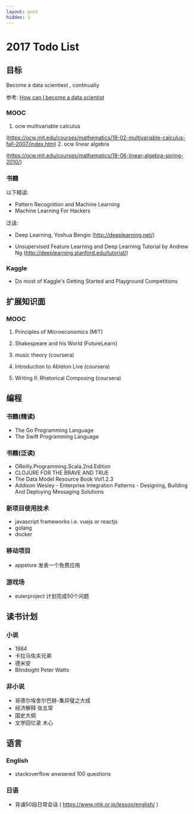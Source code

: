 ```yaml
---
layout: post
hidden: 1
---
```


# 2017 Todo List


## 目标
Become a data scientiest , continually

参考: [How can I become a data scientist](https://www.quora.com/I-want-to-become-a-data-analyst-but-Im-not-good-at-math-What-should-I-do)

### MOOC

1. ocw multivariable calculus

(https://ocw.mit.edu/courses/mathematics/18-02-multivariable-calculus-fall-2007/index.htm)
2. ocw linear algebra

(https://ocw.mit.edu/courses/mathematics/18-06-linear-algebra-spring-2010/)

### 书籍
以下精读:
* Pattern Recognition and Machine Learning
* Machine Learning For Hackers 

泛读:
* Deep Learning, Yoshua Bengio
 (http://deeplearning.net/)

* Unsupervised Feature Learning and Deep Learning Tutorial by Andrew Ng
(http://deeplearning.stanford.edu/tutorial/)

### Kaggle

* Do most of Kaggle's Getting Started and Playground Competitions

## 扩展知识面

### MOOC

1. Principles of Microeconomics (MIT)

2. Shakespeare and his World (FutureLearn)

3. music theory (coursera)

4. Introduction to Ableton Live (coursera)

5. Writing II: Rhetorical Composing (coursera)

## 编程
### 书籍(精读)

* The Go Programming Language
* The Swift Programming Language


### 书籍(泛读)

* OReilly.Programming.Scala.2nd.Edition
* CLOJURE FOR THE BRAVE AND TRUE
* The Data Model Resource Book Vol1.2.3
* Addison Wesley - Enterprise Integration Patterns - Designing, Building And Deploying Messaging Solutions

### 新项目使用技术
* javascript frameworks i.e. vuejs or reactjs
* golang
* docker

### 移动项目

* appstore 发表一个免费应用

### 游戏场

* eulerproject 计划完成50个问题

## 读书计划
### 小说

* 1984
* 卡拉马佐夫兄弟
* 德米安
* Blindsight Peter Watts

### 非小说

* 哥德尔埃舍尔巴赫-集异璧之大成
* 经济解释 张五常
* 国史大纲
* 文学回忆录 木心

## 语言

### English

* stackoverflow 
  anwsered 100 questions

### 日语

* 背诵50段日常会话
 ( https://www.nhk.or.jp/lesson/english/ )
